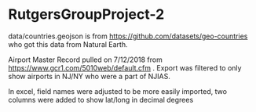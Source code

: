 # RutgersGroupProject-2

data/countries.geojson is from https://github.com/datasets/geo-countries who got this data from Natural Earth.

Airport Master Record pulled on 7/12/2018 from https://www.gcr1.com/5010web/default.cfm . Export was filtered to only show airports in NJ/NY who were a part of NJIAS.

In excel, field names were adjusted to be more easily imported, two columns were added to show lat/long in decimal degrees